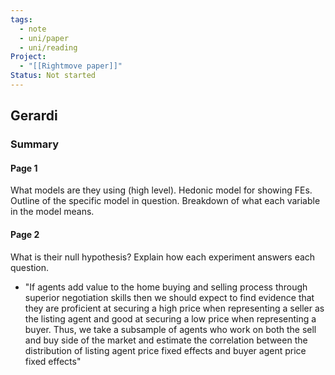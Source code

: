 ```yaml
---
tags:
  - note
  - uni/paper
  - uni/reading
Project:
  - "[[Rightmove paper]]"
Status: Not started
---
```

## Gerardi
### Summary
#### Page 1
What models are they using (high level).
Hedonic model for showing FEs. 
Outline of the specific model in question. 
Breakdown of what each variable in the model means. 

#### Page 2
What is their null hypothesis?
Explain how each experiment answers each question.
- "If agents add value to the home buying and selling
	process through superior negotiation skills then we should expect to find evidence that they
	are proficient at securing a high price when representing a seller as the listing agent and good
	at securing a low price when representing a buyer. Thus, we take a subsample of agents who
	work on both the sell and buy side of the market and estimate the correlation between the
	distribution of listing agent price fixed effects and buyer agent price fixed effects"